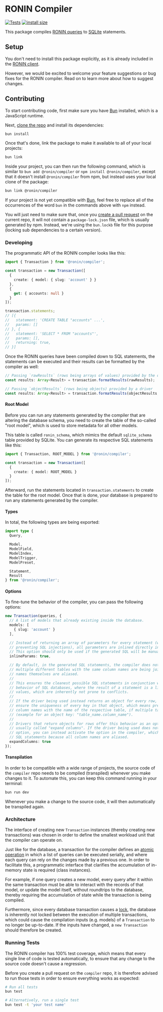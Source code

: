 # RONIN Compiler

[![Tests](https://github.com/ronin-co/compiler/actions/workflows/validate.yml/badge.svg)](https://github.com/ronin-co/compiler/actions/workflows/validate.yml)
[![install size](https://packagephobia.com/badge?p=@ronin/compiler)](https://packagephobia.com/result?p=@ronin/compiler)

This package compiles [RONIN queries](https://ronin.co/docs/queries) to [SQLite](https://www.sqlite.org) statements.

## Setup

You don't need to install this package explicitly, as it is already included in the [RONIN client](https://github.com/ronin-co/client).

However, we would be excited to welcome your feature suggestions or bug fixes for the RONIN compiler. Read on to learn more about how to suggest changes.

## Contributing

To start contributing code, first make sure you have [Bun](https://bun.sh) installed, which is a JavaScript runtime.

Next, [clone the repo](https://docs.github.com/en/repositories/creating-and-managing-repositories/cloning-a-repository) and install its dependencies:

```bash
bun install
```

Once that's done, link the package to make it available to all of your local projects:

```bash
bun link
```

Inside your project, you can then run the following command, which is similar to `bun add @ronin/compiler` or `npm install @ronin/compiler`, except that it doesn't install `@ronin/compiler` from npm, but instead uses your local clone of the package:

```bash
bun link @ronin/compiler
```

If your project is not yet compatible with [Bun](https://bun.sh), feel free to replace all of the occurrences of the word `bun` in the commands above with `npm` instead.

You will just need to make sure that, once you [create a pull request](https://docs.github.com/en/pull-requests/collaborating-with-pull-requests/proposing-changes-to-your-work-with-pull-requests/creating-a-pull-request#creating-the-pull-request) on the current repo, it will not contain a `package-lock.json` file, which is usually generated by npm. Instead, we're using the `bun.lockb` file for this purpose (locking sub dependencies to a certain version).

### Developing

The programmatic API of the RONIN compiler looks like this:

```typescript
import { Transaction } from '@ronin/compiler';

const transaction = new Transaction([
  {
    create: { model: { slug: 'account' } }
  },
  {
    get: { accounts: null }
  }
]);

transaction.statements;
// [{
//   statement: 'CREATE TABLE "accounts" ...',
//   params: []
// }, {
//   statement: 'SELECT * FROM "accounts"',
//   params: [],
//   returning: true,
// }]
```

Once the RONIN queries have been compiled down to SQL statements, the statements can be
executed and their results can be formatted by the compiler as well:

```typescript
// Passing `rawResults` (rows being arrays of values) provided by the database (ideal)
const results: Array<Result> = transaction.formatResults(rawResults);

// Passing `objectResults` (rows being objects) provided by a driver
const results: Array<Result> = transaction.formatResults(objectResults, false);
```

#### Root Model

Before you can run any statements generated by the compiler that are altering the database schema, you need to create the table of the so-called "root model", which is used to store metadata for all other models.

This table is called `ronin_schema`, which mimics the default `sqlite_schema` table provided by SQLite. You can generate its respective SQL statements like this:

```typescript
import { Transaction, ROOT_MODEL } from '@ronin/compiler';

const transaction = new Transaction([
  {
    create: { model: ROOT_MODEL }
  }
]);
```

Afterward, run the statements located in `transaction.statements` to create the table for the root model. Once that is done, your database is prepared to run any statements generated by the compiler.

#### Types

In total, the following types are being exported:

```typescript
import type {
  Query,

  Model,
  ModelField,
  ModelIndex,
  ModelTrigger,
  ModelPreset,

  Statement,
  Result
} from '@ronin/compiler';
```

#### Options

To fine-tune the behavior of the compiler, you can pass the following options:

```typescript
new Transaction(queries, {
  // A list of models that already existing inside the database.
  models: [
    { slug: 'account' }
  ],

  // Instead of returning an array of parameters for every statement (which allows for
  // preventing SQL injections), all parameters are inlined directly into the SQL strings.
  // This option should only be used if the generated SQL will be manually verified.
  inlineParams: true,

  // By default, in the generated SQL statements, the compiler does not alias columns if
  // multiple different tables with the same column names are being joined. Only the table
  // names themselves are aliased.
  //
  // This ensures the cleanest possible SQL statements in conjunction with the default
  // behavior of SQL databases, where the result of a statement is a list (array) of
  // values, which are inherently not prone to conflicts.
  //
  // If the driver being used instead returns an object for every row, the driver must
  // ensure the uniqueness of every key in that object, which means prefixing duplicated
  // column names with the name of the respective table, if multiple tables are joined
  // (example for an object key: "table_name.column_name").
  //
  // Drivers that return objects for rows offer this behavior as an option that is
  // usually called "expand columns". If the driver being used does not offer such an
  // option, you can instead activate the option in the compiler, which results in longer
  // SQL statements because all column names are aliased.
  expandColumns: true
});
```

#### Transpilation

In order to be compatible with a wide range of projects, the source code of the `compiler` repo needs to be compiled (transpiled) whenever you make changes to it. To automate this, you can keep this command running in your terminal:

```bash
bun run dev
```

Whenever you make a change to the source code, it will then automatically be transpiled again.

### Architecture

The interface of creating new `Transaction` instances (thereby creating new transactions) was chosen in order to define the smallest workload unit that the compiler can operate on.

Just like for the database, a transaction for the compiler defines an [atomic operation](https://www.sqlite.org/lang_transaction.html) in which a list of queries can be executed serially, and where each query can rely on the changes made by a previous one. In order to facilitate this, a programmatic interface that clarifies the accumulation of in-memory state is required (class instances).

For example, if one query creates a new model, every query after it within the same transaction must be able to interact with the records of that model, or update the model itself, without roundtrips to the database, thereby requiring the accumulation of state while the transaction is being compiled.

Furthermore, since every database transaction causes a [lock](https://www.sqlite.org/lockingv3.html), the database is inherently not locked between the execution of multiple transactions, which could cause the compilation inputs (e.g. models) of a `Transaction` to no longer be up-to-date. If the inputs have changed, a `new Transaction` should therefore be created.

### Running Tests

The RONIN compiler has 100% test coverage, which means that every single line of code is tested automatically, to ensure that any change to the source code doesn't cause a regression.

Before you create a pull request on the `compiler` repo, it is therefore advised to run those tests in order to ensure everything works as expected:

```bash
# Run all tests
bun test

# Alternatively, run a single test
bun test -t 'your test name'
```
